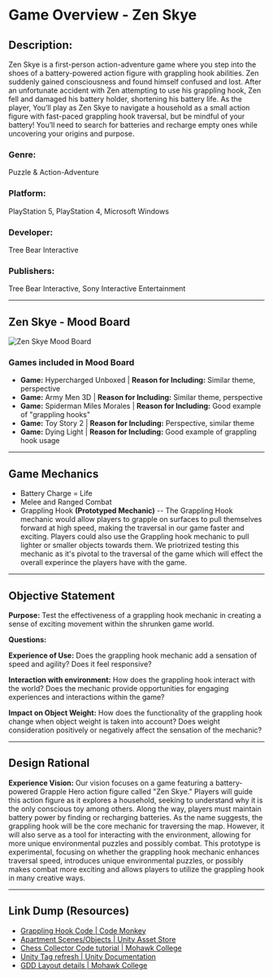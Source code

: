 # Game Overview - Zen Skye

## Description:
Zen Skye is a first-person action-adventure game where you step into the shoes of a battery-powered action figure with grappling hook abilities. Zen suddenly gained consciousness and found himself confused and lost. After an unfortunate accident with Zen attempting to use his grappling hook, Zen fell and damaged his battery holder, shortening his battery life.
As the player, You’ll play as Zen Skye to navigate a household as a small action figure with fast-paced grappling hook traversal, but be mindful of your battery! You’ll need to search for batteries and recharge empty ones while uncovering your origins and purpose.

### Genre:
Puzzle & Action-Adventure

### Platform:
PlayStation 5, PlayStation 4, Microsoft Windows

### Developer: 
Tree Bear Interactive

### Publishers:
Tree Bear Interactive, Sony Interactive Entertainment

---
## Zen Skye - Mood Board

![Zen Skye Mood Board](https://imgur.com/oz8Rm6W.jpg)

### Games included in Mood Board
- **Game:** Hypercharged Unboxed | **Reason for Including:** Similar theme, perspective
- **Game:** Army Men 3D | **Reason for Including:** Similar theme, perspective
- **Game:** Spiderman Miles Morales | **Reason for Including:** Good example of "grappling hooks"
- **Game:** Toy Story 2 | **Reason for Including:** Perspective, similar theme
- **Game:** Dying Light | **Reason for Including:** Good example of grappling hook usage

---

## Game Mechanics

- Battery Charge = Life
- Melee and Ranged Combat
- Grappling Hook **(Prototyped Mechanic)**
-- The Grappling Hook mechanic would allow players to grapple on surfaces to pull themselves forward at high speed, making the traversal in our game faster and exciting. Players could also use the Grappling hook mechanic to pull lighter or smaller objects towards them. We priotrized testing this mechanic as it's pivotal to the traversal of the game which will effect the overall experince the players have with the game. 

---

## Objective Statement
**Purpose:** Test the effectiveness of a grappling hook mechanic in creating a sense of exciting movement within the shrunken game world.

**Questions:**

**Experience of Use:** Does the grappling hook mechanic add a sensation of speed and agility? Does it feel responsive? 

**Interaction with environment:** How does the grappling hook interact with the world? Does the mechanic provide opportunities for engaging experiences and interactions within the game?

**Impact on Object Weight:** How does the functionality of the grappling hook change when object weight is taken into account? Does weight consideration positively or negatively affect the sensation of the mechanic?

---

## Design Rational

**Experience Vision:** 
Our vision focuses on a game featuring a battery-powered Grapple Hero action figure called "Zen Skye." Players will guide this action figure as it explores a household, seeking to understand why it is the only conscious toy among others. Along the way, players must maintain battery power by finding or recharging batteries. As the name suggests, the grappling hook will be the core mechanic for traversing the map. However, it will also serve as a tool for interacting with the environment, allowing for more unique environmental puzzles and possibly combat. This prototype is experimental, focusing on whether the grappling hook mechanic enhances traversal speed, introduces unique environmental puzzles, or possibly makes combat more exciting and allows players to utilize the grappling hook in many creative ways.

---

## Link Dump (Resources)
- [Grappling Hook Code | Code Monkey](https://www.youtube.com/watch?v=twMkGTqyZvI)
- [Apartment Scenes/Objects | Unity Asset Store](https://assetstore.unity.com/packages/3d/environments/apartment-kit-124055)
- [Chess Collector Code tutorial | Mohawk College](https://mycanvas.mohawkcollege.ca/courses/99819/modules)
- [Unity Tag refresh | Unity Documentation](https://docs.unity3d.com/Manual/Tags.html)
- [GDD Layout details | Mohawk College](https://docs.google.com/document/d/1VWy6HfrUwu70FdWf2XzHdUgJ0oVc7IxVea6LclSAKbM/edit?usp=sharing)
